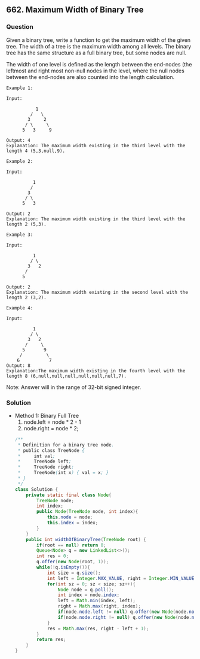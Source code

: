 ## 662. Maximum Width of Binary Tree

### Question
Given a binary tree, write a function to get the maximum width of the given tree. The width of a tree is the maximum width among all levels. The binary tree has the same structure as a full binary tree, but some nodes are null.

The width of one level is defined as the length between the end-nodes (the leftmost and right most non-null nodes in the level, where the null nodes between the end-nodes are also counted into the length calculation.

```
Example 1:

Input: 

           1
         /   \
        3     2
       / \     \  
      5   3     9 

Output: 4
Explanation: The maximum width existing in the third level with the length 4 (5,3,null,9).

Example 2:

Input: 

          1
         /  
        3    
       / \       
      5   3     

Output: 2
Explanation: The maximum width existing in the third level with the length 2 (5,3).

Example 3:

Input: 

          1
         / \
        3   2 
       /        
      5      

Output: 2
Explanation: The maximum width existing in the second level with the length 2 (3,2).

Example 4:

Input: 

          1
         / \
        3   2
       /     \  
      5       9 
     /         \
    6           7
Output: 8
Explanation:The maximum width existing in the fourth level with the length 8 (6,null,null,null,null,null,null,7).
```

Note: Answer will in the range of 32-bit signed integer.

### Solution
* Method 1: Binary Full Tree
	1. node.left = node * 2 - 1
	2. node.right = node * 2;
	```Java
	/**
	 * Definition for a binary tree node.
	 * public class TreeNode {
	 *     int val;
	 *     TreeNode left;
	 *     TreeNode right;
	 *     TreeNode(int x) { val = x; }
	 * }
	 */
	class Solution {
		private static final class Node{
			TreeNode node;
			int index;
			public Node(TreeNode node, int index){
				this.node = node;
				this.index = index;
			}
		}
		public int widthOfBinaryTree(TreeNode root) {
			if(root == null) return 0;
			Queue<Node> q = new LinkedList<>();
			int res = 0;
			q.offer(new Node(root, 1));
			while(!q.isEmpty()){
				int size = q.size();
				int left = Integer.MAX_VALUE, right = Integer.MIN_VALUE;
				for(int sz = 0; sz < size; sz++){
					Node node = q.poll();
					int index = node.index;    
					left = Math.min(index, left);
					right = Math.max(right, index);
					if(node.node.left != null) q.offer(new Node(node.node.left, 2 * index - 1));
					if(node.node.right != null) q.offer(new Node(node.node.right, 2 * index));
				}
				res = Math.max(res, right - left + 1);
			}
			return res;
		}
	}
	```
